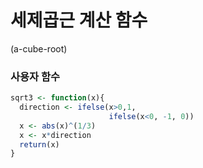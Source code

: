 # 세제곱근 계산 함수
(a-cube-root)
### 사용자 함수
```r
sqrt3 <- function(x){
  direction <- ifelse(x>0,1,
                      ifelse(x<0, -1, 0))
  x <- abs(x)^(1/3)
  x <- x*direction
  return(x)
}
```
